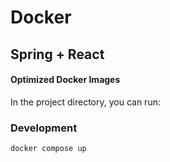 # Docker
## Spring + React
#### Optimized Docker Images

In the project directory, you can run:

### Development

```
docker compose up
```
